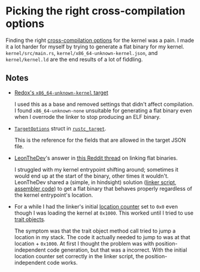 # Picking the right cross-compilation options

Finding the right [cross-compilation options](https://doc.rust-lang.org/rustc/targets/custom.html) for the kernel was a pain.
I made it a lot harder for myself by trying to generate a flat binary for my kernel.
`kernel/src/main.rs`, `kernel/x86_64-unknown-kernel.json`, and `kernel/kernel.ld` are the end results of a lot of fiddling.

## Notes

* [Redox's `x86_64-unknown-kernel` target](https://gitlab.redox-os.org/redox-os/kernel/-/blob/master/targets/x86_64-unknown-kernel.json?ref_type=heads)

  I used this as a base and removed settings that didn't affect compilation. I found `x86_64-unknown-none`
  unsuitable for generating a flat binary even when I overrode the linker to stop producing an ELF binary.

* [`TargetOptions`](https://doc.rust-lang.org/stable/nightly-rustc/rustc_target/spec/struct.TargetOptions.html>)
  struct in [`rustc_target`](https://doc.rust-lang.org/stable/nightly-rustc/rustc_target/).

  This is the reference for the fields that are allowed in the target JSON file.

* [LeonTheDev](https://old.reddit.com/user/LeonTheDev)'s answer in
  [this Reddit thread](https://old.reddit.com/r/osdev/comments/um3i0e/problems_executing_applications/i7zjt4u/)
  on linking flat binaries.

  I struggled with my kernel entrypoint shifting around; sometimes it would end up at the start of the binary,
  other times it wouldn't. LeonTheDev shared a (simple, in hindsight) solution
  ([linker script](http://web.archive.org/web/20220510092031/https://github.com/leon-robi/Trout/blob/main/Kernel/Linker.lds),
  [assembler code](http://web.archive.org/web/20220510092017/https://github.com/leon-robi/Trout/blob/main/Kernel/Kernel.asm))
  to get a flat binary that behaves properly regardless of the kernel entrypoint's location.

* For a while I had the linker's initial [location counter](https://sourceware.org/binutils/docs/ld/Location-Counter.html) set
  to `0x0` even though I was loading the kernel at `0x1000`. This worked until I tried to use
  [trait objects](https://doc.rust-lang.org/book/ch17-02-trait-objects.html).

  The symptom was that the trait object method call tried to jump a location in my stack. The code it actually needed
  to jump to was at that location + `0x1000`. At first I thought the problem was with position-independent code generation,
  but that was a incorrect. With the initial location counter set correctly in the linker script, the position-independent
  code works.
